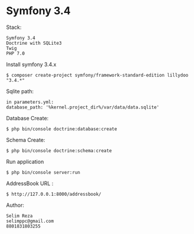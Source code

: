 Symfony 3.4
========================

Stack:

    Symfony 3.4
    Doctrine with SQLite3
    Twig
    PHP 7.0

Install symfony 3.4.x 

    $ composer create-project symfony/framework-standard-edition lillydoo "3.4.*"
    
Sqlite path:

    in parameters.yml:
    database_path: '%kernel.project_dir%/var/data/data.sqlite'

Database Create:

    $ php bin/console doctrine:database:create
    
Schema Create:

    $ php bin/console doctrine:schema:create        
    

Run application

    $ php bin/console server:run
        
AddressBook URL :

    $ http://127.0.0.1:8000/addressbook/
    
Author:

    Selim Reza
    selimppc@gmail.com
    8801831803255
